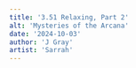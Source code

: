 ```yaml
---
title: '3.51 Relaxing, Part 2'
alt: 'Mysteries of the Arcana'
date: '2024-10-03'
author: 'J Gray'
artist: 'Sarrah'
---
```

